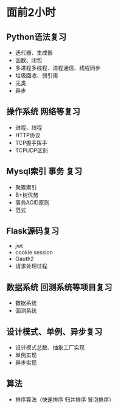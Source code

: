 # 面前2小时

## Python语法复习

- 迭代器、生成器
- 函数、闭包
- 多进程多线程、进程通信、线程同步
- 垃圾回收、弱引用
- 元类
- 异步

## 操作系统 网络等复习

- 进程、线程
- HTTP协议
- TCP握手挥手
- TCPUDP区别

## Mysql索引 事务 复习

- 聚簇索引
- B+树优势
- 事务ACID原则
- 范式

## Flask源码复习

- jwt
- cookie session
- Oauth2
- 请求处理过程

## 数据系统 回测系统等项目复习

- 数据系统
- 回测系统

## 设计模式、单例、异步复习

- 设计模式总数、抽象工厂实现
- 单例实现
- 异步实现

## 算法

- 排序算法（快速排序 归并排序 冒泡排序）
